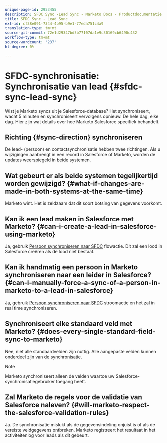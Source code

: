 ```yaml
---
unique-page-id: 2953455
description: SFDC Sync -Lead Sync - Marketo Docs - Productdocumentatie
title: SFDC Sync - Lead Sync
exl-id: cf38e091-7344-4b95-b9e1-77eda751c4a9
translation-type: tm+mt
source-git-commit: 72e1d29347bd5b77107da1e9c30169cb6490c432
workflow-type: tm+mt
source-wordcount: '237'
ht-degree: 0%

---
```


# SFDC-synchronisatie: Synchronisatie van lead {#sfdc-sync-lead-sync}

Wist je Marketo syncs uit je Salesforce-database? Het synchroniseert, wacht 5 minuten en synchroniseert vervolgens opnieuw. De hele dag, elke dag. Hier zijn wat details over hoe Marketo Salesforce specifiek behandelt.

## Richting {#sync-direction} synchroniseren

De lead- (persoon) en contactsynchronisatie hebben twee richtingen. Als u wijzigingen aanbrengt in een record in Salesforce of Marketo, worden de updates weerspiegeld in beide systemen.

## Wat gebeurt er als beide systemen tegelijkertijd worden gewijzigd? {#what-if-changes-are-made-in-both-systems-at-the-same-time}

Marketo wint. Het is zeldzaam dat dit soort botsing van gegevens voorkomt.

## Kan ik een lead maken in Salesforce met Marketo? {#can-i-create-a-lead-in-salesforce-using-marketo}

Ja, gebruik [Persoon synchroniseren naar SFDC](/help/marketo/product-docs/core-marketo-concepts/smart-campaigns/salesforce-flow-actions/sync-person-to-sfdc.md) flowactie. Dit zal een lood in Salesforce creëren als de lood niet bestaat.

## Kan ik handmatig een persoon in Marketo synchroniseren naar een leider in Salesforce? {#can-i-manually-force-a-sync-of-a-person-in-marketo-to-a-lead-in-salesforce}

Ja, gebruik [Persoon synchroniseren naar SFDC](/help/marketo/product-docs/core-marketo-concepts/smart-campaigns/salesforce-flow-actions/sync-person-to-sfdc.md) stroomactie en het zal in real time synchroniseren.

## Synchroniseert elke standaard veld met Marketo? {#does-every-single-standard-field-sync-to-marketo}

Nee, niet alle standaardvelden zijn nuttig. Alle aangepaste velden kunnen onderdeel zijn van de synchronisatie.

>[!NOTE]
>
>Marketo synchroniseert alleen de velden waartoe uw Salesforce-synchronisatiegebruiker toegang heeft.

## Zal Marketo de regels voor de validatie van Salesforce naleven? {#will-marketo-respect-the-salesforce-validation-rules}

Ja. De synchronisatie mislukt als de gegevensindeling onjuist is of als de vereiste veldgegevens ontbreken. Marketo registreert het resultaat in het activiteitenlog voor leads als dit gebeurt.

